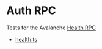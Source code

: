 # Auth RPC

Tests for the Avalanche [Health RPC](https://docs.avax.network/build/avalanchego-apis/health-api)

* [health.ts](./health.ts)
